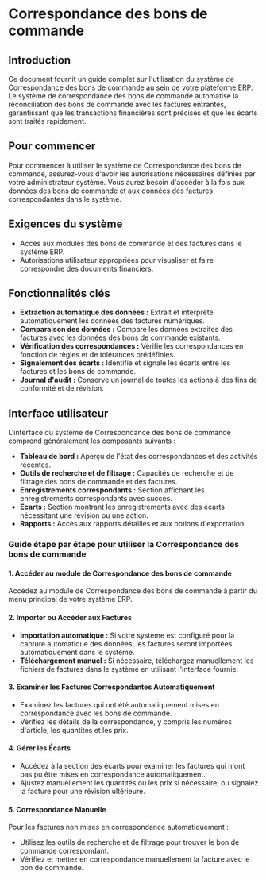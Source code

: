 # Correspondance des bons de commande

## Introduction

Ce document fournit un guide complet sur l'utilisation du système de Correspondance des bons de commande au sein de votre plateforme ERP. Le système de correspondance des bons de commande automatise la réconciliation des bons de commande avec les factures entrantes, garantissant que les transactions financières sont précises et que les écarts sont traités rapidement.

## Pour commencer

Pour commencer à utiliser le système de Correspondance des bons de commande, assurez-vous d'avoir les autorisations nécessaires définies par votre administrateur système. Vous aurez besoin d'accéder à la fois aux données des bons de commande et aux données des factures correspondantes dans le système.

## Exigences du système

* Accès aux modules des bons de commande et des factures dans le système ERP.
* Autorisations utilisateur appropriées pour visualiser et faire correspondre des documents financiers.

## Fonctionnalités clés

* **Extraction automatique des données :** Extrait et interprète automatiquement les données des factures numériques.
* **Comparaison des données :** Compare les données extraites des factures avec les données des bons de commande existants.
* **Vérification des correspondances :** Vérifie les correspondances en fonction de règles et de tolérances prédéfinies.
* **Signalement des écarts :** Identifie et signale les écarts entre les factures et les bons de commande.
* **Journal d'audit :** Conserve un journal de toutes les actions à des fins de conformité et de révision.

## Interface utilisateur

L'interface du système de Correspondance des bons de commande comprend généralement les composants suivants :

* **Tableau de bord :** Aperçu de l'état des correspondances et des activités récentes.
* **Outils de recherche et de filtrage :** Capacités de recherche et de filtrage des bons de commande et des factures.
* **Enregistrements correspondants :** Section affichant les enregistrements correspondants avec succès.
* **Écarts :** Section montrant les enregistrements avec des écarts nécessitant une révision ou une action.
* **Rapports :** Accès aux rapports détaillés et aux options d'exportation.

### Guide étape par étape pour utiliser la Correspondance des bons de commande

#### 1. Accéder au module de Correspondance des bons de commande

Accédez au module de Correspondance des bons de commande à partir du menu principal de votre système ERP.

#### 2. Importer ou Accéder aux Factures

* **Importation automatique :** Si votre système est configuré pour la capture automatique des données, les factures seront importées automatiquement dans le système.
* **Téléchargement manuel :** Si nécessaire, téléchargez manuellement les fichiers de factures dans le système en utilisant l'interface fournie.

#### 3. Examiner les Factures Correspondantes Automatiquement

* Examinez les factures qui ont été automatiquement mises en correspondance avec les bons de commande.
* Vérifiez les détails de la correspondance, y compris les numéros d'article, les quantités et les prix.

#### 4. Gérer les Écarts

* Accédez à la section des écarts pour examiner les factures qui n'ont pas pu être mises en correspondance automatiquement.
* Ajustez manuellement les quantités ou les prix si nécessaire, ou signalez la facture pour une révision ultérieure.

#### 5. Correspondance Manuelle

Pour les factures non mises en correspondance automatiquement :

* Utilisez les outils de recherche et de filtrage pour trouver le bon de commande correspondant.
* Vérifiez et mettez en correspondance manuellement la facture avec le bon de commande.
